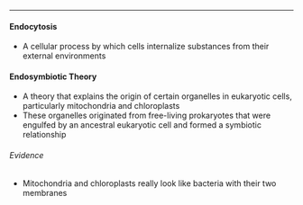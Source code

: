 ***
#### Endocytosis
* A cellular process by which cells internalize substances from their external environments

#### Endosymbiotic Theory
* A theory that explains the origin of certain organelles in eukaryotic cells, particularly mitochondria and chloroplasts
* These organelles originated from free-living prokaryotes that were engulfed by an ancestral eukaryotic cell and formed a symbiotic relationship

###### Evidence
* Mitochondria and chloroplasts really look like bacteria with their two membranes
